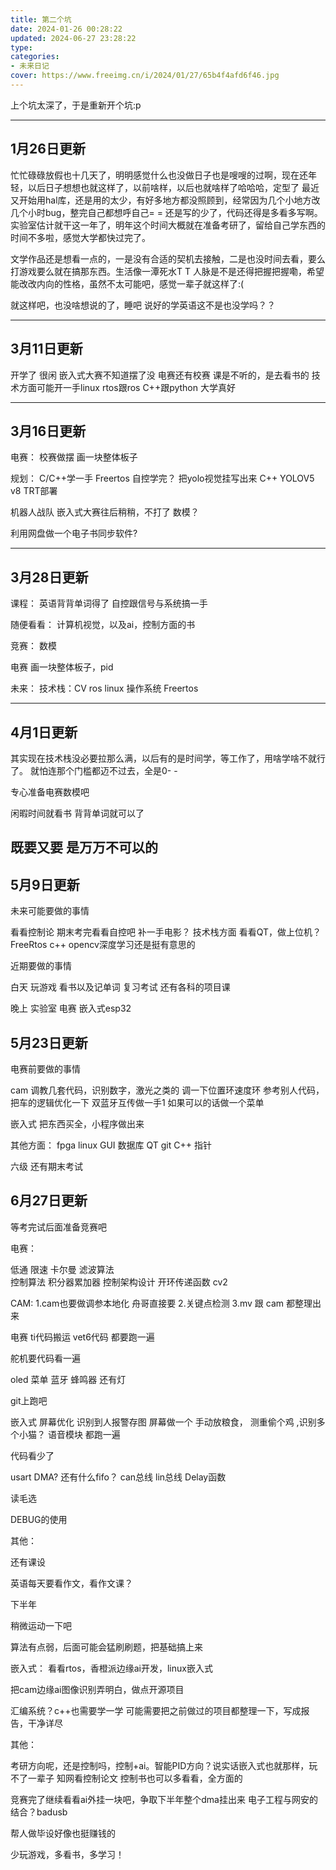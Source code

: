 ```yaml
---
title: 第二个坑
date: 2024-01-26 00:28:22
updated: 2024-06-27 23:28:22
type:
categories:
- 未来日记
cover: https://www.freeimg.cn/i/2024/01/27/65b4f4afd6f46.jpg
---
```


上个坑太深了，于是重新开个坑:p

---------------------
1月26日更新
---
忙忙碌碌放假也十几天了，明明感觉什么也没做日子也是嗖嗖的过啊，现在还年轻，以后日子想想也就这样了，以前啥样，以后也就啥样了哈哈哈，定型了
最近又开始用hal库，还是用的太少，有好多地方都没照顾到，经常因为几个小地方改几个小时bug，整完自己都想呼自己= = 还是写的少了，代码还得是多看多写啊。
实验室估计就干这一年了，明年这个时间大概就在准备考研了，留给自己学东西的时间不多啦，感觉大学都快过完了。

文学作品还是想看一点的，一是没有合适的契机去接触，二是也没时间去看，要么打游戏要么就在搞那东西。生活像一潭死水T T 
人脉是不是还得把握把握嘞，希望能改改内向的性格，虽然不太可能吧，感觉一辈子就这样了:(

就这样吧，也没啥想说的了，睡吧
说好的学英语这不是也没学吗？？

---------------------
3月11日更新
---
开学了
很闲
嵌入式大赛不知道摆了没
电赛还有校赛
课是不听的，是去看书的
技术方面可能开一手linux
rtos跟ros
C++跟python
大学真好

---------------------
3月16日更新
---
电赛：
校赛做摆
画一块整体板子

规划：
C/C++学一手
Freertos
自控学完？
把yolo视觉挂写出来 C++ YOLOV5 v8 TRT部署

机器人战队
嵌入式大赛往后稍稍，不打了 数模？

利用网盘做一个电子书同步软件?

---------------------
3月28日更新
---
课程：
英语背背单词得了
自控跟信号与系统搞一手

随便看看：
计算机视觉，以及ai，控制方面的书


竞赛：
数模

电赛   画一块整体板子，pid

未来：
技术栈：CV ros linux 操作系统 Freertos

---------------------
4月1日更新
---


其实现在技术栈没必要拉那么满，以后有的是时间学，等工作了，用啥学啥不就行了。
就怕连那个门槛都迈不过去，全是0- -

专心准备电赛数模吧

闲暇时间就看书 背背单词就可以了

既要又要 是万万不可以的
---------------------
5月9日更新
---

未来可能要做的事情

看看控制论
期末考完看看自控吧
补一手电影？
技术栈方面
看看QT，做上位机？
FreeRtos
c++ opencv深度学习还是挺有意思的

近期要做的事情

白天
玩游戏
看书以及记单词
复习考试
还有各科的项目课

晚上
实验室 
电赛 嵌入式esp32

5月23日更新
---
电赛前要做的事情

cam 调教几套代码，识别数字，激光之类的
调一下位置环速度环 参考别人代码，把车的逻辑优化一下
双蓝牙互传做一手1
如果可以的话做一个菜单

嵌入式 把东西买全，小程序做出来

其他方面：
fpga linux GUI 数据库
QT git C++ 指针

六级
还有期末考试




6月27日更新
---
等考完试后面准备竞赛吧


电赛：









低通 限速 卡尔曼 滤波算法  
控制算法   积分器累加器  控制架构设计 开环传递函数
cv2


CAM:
1.cam也要做调参本地化 舟哥直接要 
2.关键点检测
3.mv 跟 cam 都整理出来 

电赛 ti代码搬运 vet6代码 都要跑一遍 


舵机要代码看一遍

oled 菜单 蓝牙 蜂鸣器 还有灯

git上跑吧



  


嵌入式  屏幕优化  识别到人报警存图  屏幕做一个 手动放粮食， 测重偷个鸡  ,识别多个小猫？   语音模块
都跑一遍




代码看少了



usart DMA? 还有什么fifo？
can总线 lin总线
Delay函数



读毛选


DEBUG的使用

其他：

还有课设

英语每天要看作文，看作文课？

下半年

稍微运动一下吧


算法有点弱，后面可能会猛刷刷题，把基础搞上来 


嵌入式：
看看rtos，香橙派边缘ai开发，linux嵌入式

把cam边缘ai图像识别弄明白，做点开源项目

汇编系统？c++也需要学一学
可能需要把之前做过的项目都整理一下，写成报告，干净详尽

其他：

考研方向呢，还是控制吗，控制+ai。智能PID方向？说实话嵌入式也就那样，玩不了一辈子
知网看控制论文
控制书也可以多看看，全方面的


竞赛完了继续看看ai外挂一块吧，争取下半年整个dma挂出来
电子工程与网安的结合？badusb

帮人做毕设好像也挺赚钱的

少玩游戏，多看书，多学习！